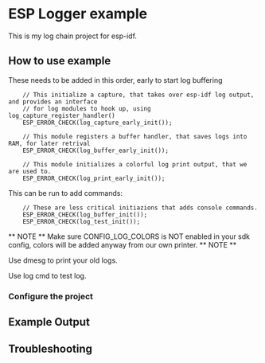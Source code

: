# ESP Logger example

This is my log chain project for esp-idf.

## How to use example

These needs to be added in this order, early to start log buffering
```
    // This initialize a capture, that takes over esp-idf log output, and provides an interface
    // for log modules to hook up, using log_capture_register_handler()
    ESP_ERROR_CHECK(log_capture_early_init());

    // This module registers a buffer handler, that saves logs into RAM, for later retrival
    ESP_ERROR_CHECK(log_buffer_early_init());

    // This module initializes a colorful log print output, that we are used to.
    ESP_ERROR_CHECK(log_print_early_init());
```

This can be run to add commands:
```
    // These are less critical initiazions that adds console commands.
    ESP_ERROR_CHECK(log_buffer_init());
    ESP_ERROR_CHECK(log_test_init());
```

** NOTE **
Make sure CONFIG_LOG_COLORS is NOT enabled in your sdk config, colors will be added anyway from our own printer.
** NOTE **

Use dmesg to print your old logs.

Use log cmd to test log.

### Configure the project

## Example Output

## Troubleshooting
